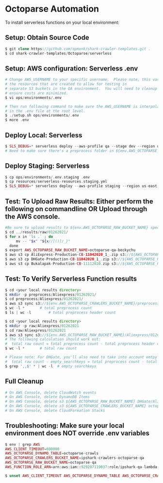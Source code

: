 # Octoparse Automation
To install serverless functions on your local environment:

## Setup: Obtain Source Code
```php
$ git clone https://github.com/opmonk/shark-crawler-templates.git .
$ cd shark-crawler-templates/Octoparse/serverless
```

## Setup: AWS configuration: Serverless .env
```php
# Change AWS_USERNAME to your specific username.  Please note, this variable controls
# the resources that are created to allow for testing in 
# separate S3 buckets in the QA environment.  You will need to cleanup properly to
# ensure costs are minimized.
$ vi ops/environments/.env

# Then run following command to make sure the AWS_USERNAME is interpolated
# in the .env file at the root level.
$ ./setup.sh ops/environments/.env
$ more .env
```

## Deploy Local: Serverless
```php
$ SLS_DEBUG=* serverless deploy --aws-profile qa --stage dev --region us-east-1
# Need to make sure there's a preprocess folder in ${env.AWS_OCTOPARSE_CRAWLERS_BUCKET_NAME}
```

## Deploy Staging: Serverless
```php
$ cp ops/environments/.env.staging .env
$ cp resources/serverless-resources.staging.yml 
$ SLS_DEBUG=* serverless deploy --aws-profile staging --region us-east-2
```

## Test: To Upload Raw Results: Either perform the following on commandline OR Upload through the AWS console.
```php
#Be sure to upload results to ${env.AWS_OCTOPARSE_RAW_BUCKET_NAME} specified in your .env file
$ cd ../results/raw/01262021/
$ for x in `ls .` ; do
     mv -- "$x" "${x//[()]/_}"
  done
$ export AWS_OCTOPARSE_RAW_BUCKET_NAME=octoparse-qa-beckychu
$ aws s3 cp AliExpress-Production-CB-11042020_1_.zip s3://${AWS_OCTOPARSE_RAW_BUCKET_NAME}/Aliexpress/01262021/AliExpress-Production-CB-11042020_1_.zip
$ aws s3 cp DHGate-Production-CB-11042020_1_.zip s3://${AWS_OCTOPARSE_RAW_BUCKET_NAME}/DHGate/01262021/DHGate-Production-CB-11042020_1_.zip
$ aws s3 cp Bukalapak-Production-CB-11112020.zip s3://${AWS_OCTOPARSE_RAW_BUCKET_NAME}/DHGate/01262021/DHGate-Production-CB-11042020_1_.zip
```

## Test: To Verify Serverless Function results
```php
$ cd <your local results directory>
$ mkdir -p preprocess/Aliexpress/01262021/
$ cd preprocess/Aliexpress/01262021/
$ aws s3 sync s3://${env.AWS_OCTOPARSE_CRAWLERS_BUCKET_NAME}/preprocess/octoparse-aliexpress/ .
$ wc -l *		# total preprocess count
$ ls | wc -l		# total preprocess header count

$ cd <your local results directory>
$ mkdir -p raw/Aliexpress/01262021
$ cd raw/Aliexpress/01262021
$ aws s3 sync s3://${env.AWS_OCTOPARSE_RAW_BUCKET_NAME}/Aliexpress/01262021/ .
# The following calculation should work out:
#  total raw count = total preprocess count - total preprocess header count
$ wc -l *		# total raw count

# Please note: For DHGate, you'll also need to take into account emtpy search_keys
#  total raw count - empty_searchkeys = total preprocess count - total preprocess header count
$ grep ',,$' * | wc -l  # empty searchkeys
```

## Full Cleanup
```php
# On AWS Console, delete CloudWatch events
# On AWS Console, delete DynamoDB Items
# On AWS Console, delete s3 ${AWS_OCTOPARSE_RAW_BUCKET_NAME} DHGate/Aliexpress/Bukalapak keys
# On AWS Console, delete s3 ${AWS_OCTOPARSE_CRAWLERS_BUCKET_NAME} octoparse-dhgate/octoparse-aliexpress/octoparse-bukalapak keys
# On AWS Console, delete CloudFormation Stacks
```

## Troubleshooting: Make sure your local environment does NOT override .env variables
```php
$ env | grep AWS
AWS_CLIENT_TIMEOUT=600000
AWS_OCTOPARSE_DYNAMO_TABLE=octoparse-crawls
AWS_OCTOPARSE_CRAWLERS_BUCKET_NAME=ipshark-crawlers-octoparse-qa
AWS_OCTOPARSE_RAW_BUCKET_NAME=octoparse-qa
AWS_FUNCTION_ROLE_ARN=arn:aws:iam::929207119037:role/ipshark-qa-lambda-role

$ unset AWS_CLIENT_TIMEOUT AWS_OCTOPARSE_DYNAMO_TABLE AWS_OCTOPARSE_CRAWLERS_BUCKET_NAME AWS_OCTOPARSE_RAW_BUCKET_NAME AWS_FUNCTION_ROLE_ARN
```
